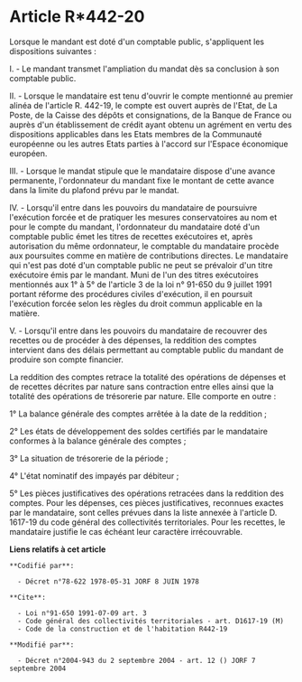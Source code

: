 # Article R*442-20

Lorsque le mandant est doté d'un comptable public, s'appliquent les dispositions suivantes :

I. - Le mandant transmet l'ampliation du mandat dès sa conclusion à son comptable public.

II. - Lorsque le mandataire est tenu d'ouvrir le compte mentionné au premier alinéa de l'article R. 442-19, le compte est
ouvert auprès de l'Etat, de La Poste, de la Caisse des dépôts et consignations, de la Banque de France ou auprès d'un
établissement de crédit ayant obtenu un agrément en vertu des dispositions applicables dans les Etats membres de la
Communauté européenne ou les autres Etats parties à l'accord sur l'Espace économique européen.

III. - Lorsque le mandat stipule que le mandataire dispose d'une avance permanente, l'ordonnateur du mandant fixe le montant
de cette avance dans la limite du plafond prévu par le mandat.

IV. - Lorsqu'il entre dans les pouvoirs du mandataire de poursuivre l'exécution forcée et de pratiquer les mesures
conservatoires au nom et pour le compte du mandant, l'ordonnateur du mandataire doté d'un comptable public émet les titres de
recettes exécutoires et, après autorisation du même ordonnateur, le comptable du mandataire procède aux poursuites comme en
matière de contributions directes. Le mandataire qui n'est pas doté d'un comptable public ne peut se prévaloir d'un titre
exécutoire émis par le mandant. Muni de l'un des titres exécutoires mentionnés aux 1° à 5° de l'article 3 de la loi n° 91-650
du 9 juillet 1991 portant réforme des procédures civiles d'exécution, il en poursuit l'exécution forcée selon les règles du
droit commun applicable en la matière.

V. - Lorsqu'il entre dans les pouvoirs du mandataire de recouvrer des recettes ou de procéder à des dépenses, la reddition
des comptes intervient dans des délais permettant au comptable public du mandant de produire son compte financier.

La reddition des comptes retrace la totalité des opérations de dépenses et de recettes décrites par nature sans contraction
entre elles ainsi que la totalité des opérations de trésorerie par nature. Elle comporte en outre :

1° La balance générale des comptes arrêtée à la date de la reddition ;

2° Les états de développement des soldes certifiés par le mandataire conformes à la balance générale des comptes ;

3° La situation de trésorerie de la période ;

4° L'état nominatif des impayés par débiteur ;

5° Les pièces justificatives des opérations retracées dans la reddition des comptes. Pour les dépenses, ces pièces
justificatives, reconnues exactes par le mandataire, sont celles prévues dans la liste annexée à l'article D. 1617-19 du code
général des collectivités territoriales. Pour les recettes, le mandataire justifie le cas échéant leur caractère
irrécouvrable.

**Liens relatifs à cet article**

	**Codifié par**:

	  - Décret n°78-622 1978-05-31 JORF 8 JUIN 1978

	**Cite**:

	  - Loi n°91-650 1991-07-09 art. 3
	  - Code général des collectivités territoriales - art. D1617-19 (M)
	  - Code de la construction et de l'habitation R442-19

	**Modifié par**:

	  - Décret n°2004-943 du 2 septembre 2004 - art. 12 () JORF 7 septembre 2004
